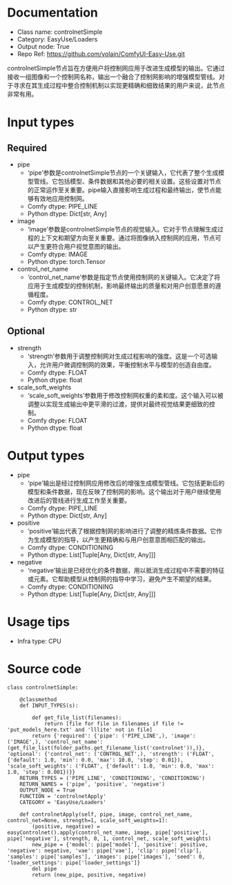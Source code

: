 # Documentation
- Class name: controlnetSimple
- Category: EasyUse/Loaders
- Output node: True
- Repo Ref: https://github.com/yolain/ComfyUI-Easy-Use.git

controlnetSimple节点旨在方便用户将控制网应用于改进生成模型的输出。它通过接收一组图像和一个控制网名称，输出一个融合了控制网影响的增强模型管线。对于寻求在其生成过程中整合控制机制以实现更精确和细致结果的用户来说，此节点非常有用。

# Input types
## Required
- pipe
    - ‘pipe’参数是controlnetSimple节点的一个关键输入，它代表了整个生成模型管线。它包括模型、条件数据和其他必要的相关设置。这些设置对节点的正常运作至关重要。pipe输入直接影响生成过程和最终输出，使节点能够有效地应用控制网。
    - Comfy dtype: PIPE_LINE
    - Python dtype: Dict[str, Any]
- image
    - ‘image’参数是controlnetSimple节点的视觉输入。它对于节点理解生成过程的上下文和期望方向至关重要。通过将图像纳入控制网的应用，节点可以产生更符合用户视觉意图的输出。
    - Comfy dtype: IMAGE
    - Python dtype: torch.Tensor
- control_net_name
    - ‘control_net_name’参数是指定节点使用控制网的关键输入。它决定了将应用于生成模型的控制机制，影响最终输出的质量和对用户创意愿景的遵循程度。
    - Comfy dtype: CONTROL_NET
    - Python dtype: str
## Optional
- strength
    - ‘strength’参数用于调整控制网对生成过程影响的强度。这是一个可选输入，允许用户微调控制网的效果，平衡控制水平与模型的创造自由度。
    - Comfy dtype: FLOAT
    - Python dtype: float
- scale_soft_weights
    - ‘scale_soft_weights’参数用于修改控制网权重的柔和度。这个输入可以被调整以实现生成输出中更平滑的过渡，提供对最终视觉结果更细致的控制。
    - Comfy dtype: FLOAT
    - Python dtype: float

# Output types
- pipe
    - ‘pipe’输出是经过控制网应用修改后的增强生成模型管线。它包括更新后的模型和条件数据，现在反映了控制网的影响。这个输出对于用户继续使用改进后的管线进行生成工作至关重要。
    - Comfy dtype: PIPE_LINE
    - Python dtype: Dict[str, Any]
- positive
    - ‘positive’输出代表了根据控制网的影响进行了调整的精炼条件数据。它作为生成模型的指导，以产生更精确和与用户创意意图相匹配的输出。
    - Comfy dtype: CONDITIONING
    - Python dtype: List[Tuple[Any, Dict[str, Any]]]
- negative
    - ‘negative’输出是已经优化的条件数据，用以抵消生成过程中不需要的特征或元素。它帮助模型从控制网的指导中学习，避免产生不期望的结果。
    - Comfy dtype: CONDITIONING
    - Python dtype: List[Tuple[Any, Dict[str, Any]]]

# Usage tips
- Infra type: CPU

# Source code
```
class controlnetSimple:

    @classmethod
    def INPUT_TYPES(s):

        def get_file_list(filenames):
            return [file for file in filenames if file != 'put_models_here.txt' and 'lllite' not in file]
        return {'required': {'pipe': ('PIPE_LINE',), 'image': ('IMAGE',), 'control_net_name': (get_file_list(folder_paths.get_filename_list('controlnet')),)}, 'optional': {'control_net': ('CONTROL_NET',), 'strength': ('FLOAT', {'default': 1.0, 'min': 0.0, 'max': 10.0, 'step': 0.01}), 'scale_soft_weights': ('FLOAT', {'default': 1.0, 'min': 0.0, 'max': 1.0, 'step': 0.001})}}
    RETURN_TYPES = ('PIPE_LINE', 'CONDITIONING', 'CONDITIONING')
    RETURN_NAMES = ('pipe', 'positive', 'negative')
    OUTPUT_NODE = True
    FUNCTION = 'controlnetApply'
    CATEGORY = 'EasyUse/Loaders'

    def controlnetApply(self, pipe, image, control_net_name, control_net=None, strength=1, scale_soft_weights=1):
        (positive, negative) = easyControlnet().apply(control_net_name, image, pipe['positive'], pipe['negative'], strength, 0, 1, control_net, scale_soft_weights)
        new_pipe = {'model': pipe['model'], 'positive': positive, 'negative': negative, 'vae': pipe['vae'], 'clip': pipe['clip'], 'samples': pipe['samples'], 'images': pipe['images'], 'seed': 0, 'loader_settings': pipe['loader_settings']}
        del pipe
        return (new_pipe, positive, negative)
```